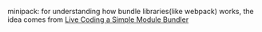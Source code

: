 minipack:
for understanding how bundle libraries(like webpack) works, the idea comes from [Live Coding a Simple Module Bundler](https://www.youtube.com/watch?v=Gc9-7PBqOC8)
